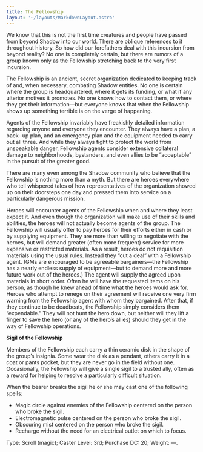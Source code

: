 ```yaml
---
title: The Fellowship
layout: '~/layouts/MarkdownLayout.astro'
---
```

We know that this is not the first time creatures and people have passed from
beyond Shadow into our world. There are oblique references to it throughout
history. So how did our forefathers deal with this incursion from beyond
reality? No one is completely certain, but there are rumors of a group known
only as the Fellowship stretching back to the very first incursion.

The Fellowship is an ancient, secret organization dedicated to keeping track
of and, when necessary, combating Shadow entities. No one is certain where the
group is headquartered, where it gets its funding, or what if any ulterior
motives it promotes. No one knows how to contact them, or where they get their
information—but everyone knows that when the Fellowship shows up something
terrible is on the verge of happening.

Agents of the Fellowship invariably have freakishly detailed information
regarding anyone and everyone they encounter. They always have a plan, a back-
up plan, and an emergency plan and the equipment needed to carry out all
three. And while they always fight to protect the world from unspeakable
danger, Fellowship agents consider extensive collateral damage to
neighborhoods, bystanders, and even allies to be “acceptable” in the pursuit
of the greater good.

There are many even among the Shadow community who believe that the Fellowship
is nothing more than a myth. But there are heroes everywhere who tell
whispered tales of how representatives of the organization showed up on their
doorsteps one day and pressed them into service on a particularly dangerous
mission.

Heroes will encounter agents of the Fellowship when and where they least
expect it. And even though the organization will make use of their skills and
abilities, the heroes will not actually become agents of the group. The
Fellowship will usually offer to pay heroes for their efforts either in cash
or by supplying equipment. They are more than willing to negotiate with the
heroes, but will demand greater (often more frequent) service for more
expensive or restricted materials. As a result, heroes do not requisition
materials using the usual rules. Instead they “cut a deal” with a Fellowship
agent. (GMs are encouraged to be agreeable bargainers—the Fellowship has a
nearly endless supply of equipment—but to demand more and more future work out
of the heroes.) The agent will supply the agreed upon materials in short
order. Often he will have the requested items on his person, as though he knew
ahead of time what the heroes would ask for. Heroes who attempt to renege on
their agreement will receive one very firm warning from the Fellowship agent
with whom they bargained. After that, if they continue to be deadbeats, the
Fellowship simply considers them “expendable.” They will not hunt the hero
down, but neither will they lift a finger to save the hero (or any of the
hero’s allies) should they get in the way of Fellowship operations.

**Sigil of the Fellowship**

Members of the Fellowship each carry a thin ceramic disk in the shape of the
group’s insignia. Some wear the disk as a pendant, others carry it in a coat
or pants pocket, but they are never go in the field without one. Occasionally,
the Fellowship will give a single sigil to a trusted ally, often as a reward
for helping to resolve a particularly difficult situation.

When the bearer breaks the sigil he or she may cast one of the following
spells:

  * Magic circle against enemies of the Fellowship centered on the person who broke the sigil.
  * Electromagnetic pulse centered on the person who broke the sigil.
  * Obscuring mist centered on the person who broke the sigil.
  * Recharge without the need for an electrical outlet on which to focus.

Type: Scroll (magic); Caster Level: 3rd; Purchase DC: 20; Weight: —.

